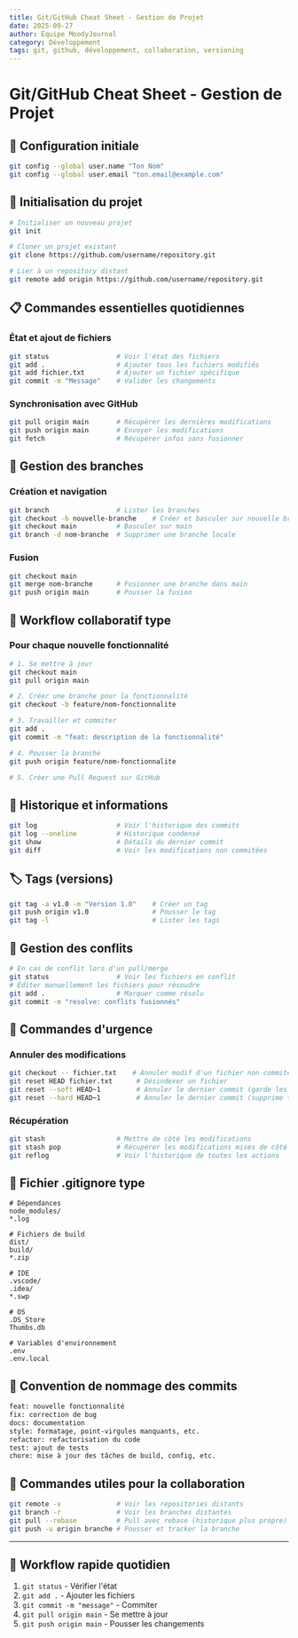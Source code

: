 ```yaml
---
title: Git/GitHub Cheat Sheet - Gestion de Projet
date: 2025-09-27
author: Équipe MoodyJournal
category: Développement
tags: git, github, développement, collaboration, versioning
---
```


# Git/GitHub Cheat Sheet - Gestion de Projet

## 🔧 Configuration initiale
```bash
git config --global user.name "Ton Nom"
git config --global user.email "ton.email@example.com"
```

## 📁 Initialisation du projet
```bash
# Initialiser un nouveau projet
git init

# Cloner un projet existant
git clone https://github.com/username/repository.git

# Lier à un repository distant
git remote add origin https://github.com/username/repository.git
```

## 📋 Commandes essentielles quotidiennes

### État et ajout de fichiers
```bash
git status                 # Voir l'état des fichiers
git add .                  # Ajouter tous les fichiers modifiés
git add fichier.txt        # Ajouter un fichier spécifique
git commit -m "Message"    # Valider les changements
```

### Synchronisation avec GitHub
```bash
git pull origin main       # Récupérer les dernières modifications
git push origin main       # Envoyer les modifications
git fetch                  # Récupérer infos sans fusionner
```

## 🌿 Gestion des branches

### Création et navigation
```bash
git branch                 # Lister les branches
git checkout -b nouvelle-branche    # Créer et basculer sur nouvelle branche
git checkout main          # Basculer sur main
git branch -d nom-branche  # Supprimer une branche locale
```

### Fusion
```bash
git checkout main
git merge nom-branche      # Fusionner une branche dans main
git push origin main       # Pousser la fusion
```

## 🔄 Workflow collaboratif type

### Pour chaque nouvelle fonctionnalité
```bash
# 1. Se mettre à jour
git checkout main
git pull origin main

# 2. Créer une branche pour la fonctionnalité
git checkout -b feature/nom-fonctionnalite

# 3. Travailler et commiter
git add .
git commit -m "feat: description de la fonctionnalité"

# 4. Pousser la branche
git push origin feature/nom-fonctionnalite

# 5. Créer une Pull Request sur GitHub
```

## 📜 Historique et informations
```bash
git log                    # Voir l'historique des commits
git log --oneline          # Historique condensé
git show                   # Détails du dernier commit
git diff                   # Voir les modifications non commitées
```

## 🏷️ Tags (versions)
```bash
git tag -a v1.0 -m "Version 1.0"    # Créer un tag
git push origin v1.0                # Pousser le tag
git tag -l                          # Lister les tags
```

## 🚨 Gestion des conflits
```bash
# En cas de conflit lors d'un pull/merge
git status                 # Voir les fichiers en conflit
# Éditer manuellement les fichiers pour résoudre
git add .                  # Marquer comme résolu
git commit -m "resolve: conflits fusionnés"
```

## 🔄 Commandes d'urgence

### Annuler des modifications
```bash
git checkout -- fichier.txt    # Annuler modif d'un fichier non commité
git reset HEAD fichier.txt      # Désindexer un fichier
git reset --soft HEAD~1         # Annuler le dernier commit (garde les modifs)
git reset --hard HEAD~1         # Annuler le dernier commit (supprime tout)
```

### Récupération
```bash
git stash                  # Mettre de côté les modifications
git stash pop              # Récupérer les modifications mises de côté
git reflog                 # Voir l'historique de toutes les actions
```

## 📁 Fichier .gitignore type
```
# Dépendances
node_modules/
*.log

# Fichiers de build
dist/
build/
*.zip

# IDE
.vscode/
.idea/
*.swp

# OS
.DS_Store
Thumbs.db

# Variables d'environnement
.env
.env.local
```

## 🎯 Convention de nommage des commits
```bash
feat: nouvelle fonctionnalité
fix: correction de bug
docs: documentation
style: formatage, point-virgules manquants, etc.
refactor: refactorisation du code
test: ajout de tests
chore: mise à jour des tâches de build, config, etc.
```

## 🔗 Commandes utiles pour la collaboration
```bash
git remote -v              # Voir les repositories distants
git branch -r              # Voir les branches distantes
git pull --rebase          # Pull avec rebase (historique plus propre)
git push -u origin branche # Pousser et tracker la branche
```

---

## 🚀 Workflow rapide quotidien
1. `git status` - Vérifier l'état
2. `git add .` - Ajouter les fichiers
3. `git commit -m "message"` - Commiter
4. `git pull origin main` - Se mettre à jour
5. `git push origin main` - Pousser les changements